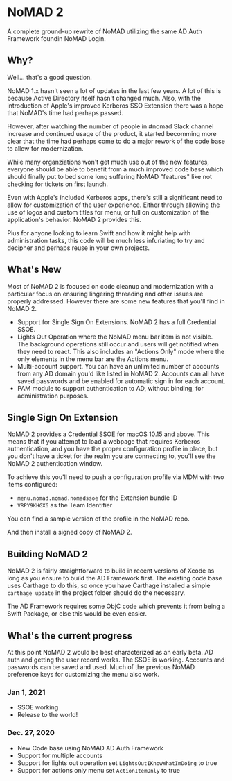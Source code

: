 #  NoMAD 2

A complete ground-up rewrite of NoMAD utilizing the same AD Auth Framework foundin NoMAD Login.

## Why?

Well... that's a good question. 

NoMAD 1.x hasn't seen a lot of updates in the last few years. A lot of this is because Active Directory itself hasn't changed much. Also, with the introduction of Apple's improved Kerberos SSO Extension there was a hope that NoMAD's time had perhaps passed.

However, after watching the number of people in #nomad Slack channel increase and continued usage of the product, it started becomming more clear that the time had perhaps come to do a major rework of the code base to allow for modernization.

While many organziations won't get much use out of the new features, everyone should be able to benefit from a much improved code base which should finally put to bed some long suffering NoMAD "features" like not checking for tickets on first launch.

Even with Apple's included Kerberos apps, there's still a significant need to allow for customization of the user experience. Either through allowing the use of logos and custom titles for menu, or full on customization of the application's behavior. NoMAD 2 provides this.

Plus for anyone looking to learn Swift and how it might help with administration tasks, this code will be much less infuriating to try and decipher and perhaps reuse in your own projects.

## What's New

Most of NoMAD 2 is focused on code cleanup and modernization with a particular focus on ensuring lingering threading and other issues are properly addressed. However there are some new features that you'll find in NoMAD 2.

- Support for Single Sign On Extensions. NoMAD 2 has a full Credential SSOE.
- Lights Out Operation where the NoMAD menu bar item is not visible.  The background operations still occur and users will get notified when they need to react. This also includes an "Actions Only" mode where the only elements in the menu bar are the Actions menu.
- Multi-account support. You can have an unlimited number of accounts from any AD domain you'd like listed in NoMAD 2. Accounts can all have saved passwords and be enabled for automatic sign in for each account.
- PAM module to support authentication to AD, without binding, for administration purposes.

## Single Sign On Extension

NoMAD 2 provides a Credential SSOE for macOS 10.15 and above. This means that if you attempt to load a webpage that requires Kerberos authentication, and you have the proper configuration profile in place, but you don't have a ticket for the realm you are connecting to, you'll see the NoMAD 2 authentication window.

To achieve this you'll need to push a configuration profile via MDM with two items configured:

- `menu.nomad.nomad.nomadssoe` for the Extension bundle ID
- `VRPY9KHGX6` as the Team Identifier

You can find a sample version of the profile in the NoMAD repo.

And then install a signed copy of NoMAD 2.

## Building NoMAD 2

NoMAD 2 is fairly straightforward to build in recent versions of Xcode as long as you ensure to build the AD Framework first. The existing code base uses Carthage to do this, so once you have Carthage installed a simple `carthage update` in the project folder should do the necessary.

The AD Framework requires some ObjC code which prevents it from being a Swift Package, or else this would be even easier.

## What's the current progress

At this point NoMAD 2 would be best characterized as an early beta. AD auth and getting the user record works. The SSOE is working. Accounts and passwords can be saved and used. Much of the previous NoMAD preference keys for customizing the menu also work.

### Jan 1, 2021

- SSOE working
- Release to the world!

### Dec. 27, 2020

- New Code base using NoMAD AD Auth Framework
- Support for multiple accounts
- Support for lights out operation
    set `LightsOutIKnowWhatImDoing` to true
- Support for actions only menu
    set `ActionItemOnly` to true
